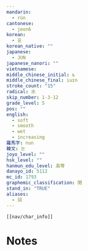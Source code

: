 ```yaml
---
mandarin:
  - rùn
cantonese:
  - jeon6
korean:
  - 윤
korean_native: ""
japanese:
  - JUN
japanese_nanori: ""
vietnamese:
middle_chinese_initial: ȵ
middle_chinese_final: iuɪn
stroke_count: "15"
radical: 水
skip_number: 1-3-12
grade_level: 5
pos: ""
english:
  - soft
  - smooth
  - wet
  - increasing
羅馬字: nun
韓文: 눈
joyo_level: ""
hsk_level: ""
hanmun_edu_level: 高等
danayo_id: 5112
mc_id: 1793
graphemic_classification: 閏
stand_in: "TRUE"
aliases:
  - 润
---
```

```meta-bind-embed
[[nav/char_info]]
```

# Notes
